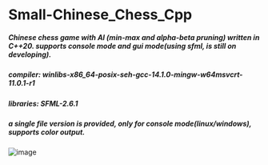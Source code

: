# Small-Chinese_Chess_Cpp
##### Chinese chess game with AI (min-max and alpha-beta pruning) written in C++20. supports console mode and gui mode(using sfml, is still on developing).
##### compiler: winlibs-x86_64-posix-seh-gcc-14.1.0-mingw-w64msvcrt-11.0.1-r1
##### libraries: SFML-2.6.1
##### a single file version is provided, only for console mode(linux/windows), supports color output.

![image](https://github.com/yuanluo2/Small-Chinese_Chess_Cpp/assets/49439486/01809f51-3398-43e1-bf4a-c0f7eef2dba4)
